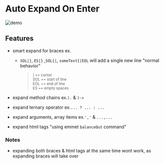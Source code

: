 # Auto Expand On Enter

![demo](https://user-images.githubusercontent.com/7388088/71270683-dd985c00-235a-11ea-9749-81a78f5f7b9e.gif)

## Features

- smart expand for braces ex.
    - `SOL|}`, `ES|}` ,`SOL{|`, `someText{|EOL` will add a single new line "normal behavior"
        > <sub>| == cursor</sub><br>
        > <sub>SOL == start of line</sub><br>
        > <sub>EOL == end of line</sub><br>
        > <sub>ES == empty spaces</sub><br>

- expand method chains ex.`).` & `)->`
- expand ternary operator ex.`... ? ... : ...`
- expand arguments, array items ex.`','` & `...,...`
- expand html tags "using emmet `balanceOut` command"

### Notes

- expanding both braces & html tags at the same time wont work, as expanding braces will take over
